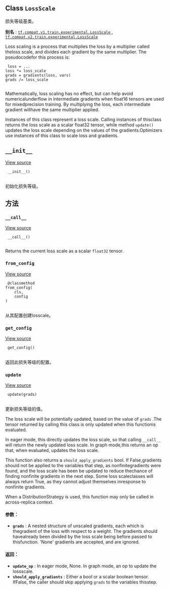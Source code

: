 

## Class  `LossScale` 
损失等级基类。

**别名** : [ `tf.compat.v1.train.experimental.LossScale` ](/api_docs/python/tf/train/experimental/LossScale), [ `tf.compat.v2.train.experimental.LossScale` ](/api_docs/python/tf/train/experimental/LossScale)

Loss scaling is a process that multiplies the loss by a multiplier called theloss scale, and divides each gradient by the same multiplier. The pseudocodefor this process is:

```
 loss = ...
loss *= loss_scale
grads = gradients(loss, vars)
grads /= loss_scale
 
```

Mathematically, loss scaling has no effect, but can help avoid numericalunderflow in intermediate gradients when float16 tensors are used for mixedprecision training. By multiplying the loss, each intermediate gradient willhave the same multiplier applied.

Instances of this class represent a loss scale. Calling instances of thisclass returns the loss scale as a scalar float32 tensor, while method `update()`  updates the loss scale depending on the values of the gradients.Optimizers use instances of this class to scale loss and gradients.

##  `__init__` 
[View source](https://github.com/tensorflow/tensorflow/blob/r2.0/tensorflow/python/training/experimental/loss_scale.py#L65-L67)

```
 __init__()
 
```

初始化损失等级。

## 方法


###  `__call__` 
[View source](https://github.com/tensorflow/tensorflow/blob/r2.0/tensorflow/python/training/experimental/loss_scale.py#L69-L72)

```
 __call__()
 
```

Returns the current loss scale as a scalar  `float32`  tensor.

###  `from_config` 
[View source](https://github.com/tensorflow/tensorflow/blob/r2.0/tensorflow/python/training/experimental/loss_scale.py#L179-L182)

```
 @classmethod
from_config(
    cls,
    config
)
 
```

从其配置创建losscale。

###  `get_config` 
[View source](https://github.com/tensorflow/tensorflow/blob/r2.0/tensorflow/python/training/experimental/loss_scale.py#L174-L177)

```
 get_config()
 
```

返回此损失等级的配置。

###  `update` 
[View source](https://github.com/tensorflow/tensorflow/blob/r2.0/tensorflow/python/training/experimental/loss_scale.py#L74-L109)

```
 update(grads)
 
```

更新损失等级的值。

The loss scale will be potentially updated, based on the value of  `grads` .The tensor returned by calling this class is only updated when this functionis evaluated.

In eager mode, this directly updates the loss scale, so that calling `__call__`  will return the newly updated loss scale. In graph mode,this returns an op that, when evaluated, updates the loss scale.

This function also returns a  `should_apply_gradients`  bool. If False,gradients should not be applied to the variables that step, as nonfinitegradients were found, and the loss scale has been be updated to reduce thechance of finding nonfinite gradients in the next step. Some loss scaleclasses will always return True, as they cannot adjust themselves inresponse to nonfinite gradients.

When a DistributionStrategy is used, this function may only be called in across-replica context.

#### 参数：
- **`grads`** : A nested structure of unscaled gradients, each which is thegradient of the loss with respect to a weight. The gradients should havealready been divided by the loss scale being before passed to thisfunction. 'None' gradients are accepted, and are ignored.


#### 返回：
- **`update_op`** : In eager mode, None. In graph mode, an op to update the lossscale.
- **`should_apply_gradients`** : Either a bool or a scalar boolean tensor. IfFalse, the caller should skip applying  `grads`  to the variables thisstep.
